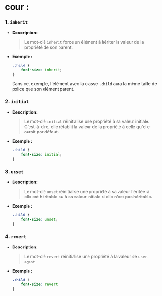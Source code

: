 # cour :



### 1. `inherit`

- **Description:**

    >Le mot-clé `inherit` force un élément à hériter la valeur de la propriété de son parent.

- **Exemple :**

    ```css
    .child {
        font-size: inherit;
    }
    ```

    Dans cet exemple, l'élément avec la classe `.child` aura la même taille de police que son élément parent.

### 2. **`initial`**

- **Description:**

    >Le mot-clé `initial` réinitialise une propriété à sa valeur initiale. C'est-à-dire, elle rétablit la valeur de la propriété à celle qu'elle aurait par défaut.

- **Exemple :**

    ```css
    .child {
        font-size: initial;
    }
    ```

### 3. **`unset`**

- **Description:**

    >Le mot-clé `unset` réinitialise une propriété à sa valeur héritée si elle est héritable ou à sa valeur initiale si elle n'est pas héritable.
 
- **Exemple :**

    ```css
    .child {
        font-size: unset;
    }
    ```

### 4. `revert`

- **Description:**

    >Le mot-clé `revert` réinitialise une propriété à la valeur de ``user-agent``.

- **Exemple :**

    ```css
    .child {
        font-size: revert;
    }
    ```

